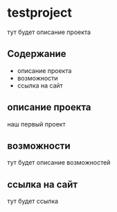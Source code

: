 # testproject
тут будет описание проекта

## Содержание
- описание проекта
- возможности
- ссылка на сайт

## описание проекта
наш первый проект

## возможности
тут будет описание возможностей 

## ссылка на сайт
тут будет ссылка